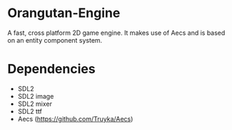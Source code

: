 # Orangutan-Engine
A fast, cross platform 2D game engine. It makes use of Aecs and is based on an entity component system. 

# Dependencies
- SDL2 
- SDL2 image
- SDL2 mixer
- SDL2 ttf
- Aecs (https://github.com/Truyka/Aecs)
